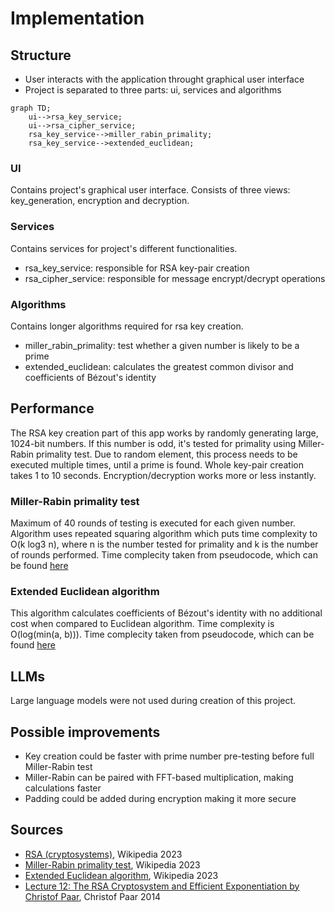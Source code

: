 # Implementation

## Structure

- User interacts with the application throught graphical user interface
- Project is separated to three parts: ui, services and algorithms

```mermaid
graph TD;
    ui-->rsa_key_service;
    ui-->rsa_cipher_service;
    rsa_key_service-->miller_rabin_primality;
    rsa_key_service-->extended_euclidean;

```

### UI

Contains project's graphical user interface. Consists of three views: key_generation, encryption and decryption.

### Services

Contains services for project's different functionalities.

- rsa_key_service: responsible for RSA key-pair creation
- rsa_cipher_service: responsible for message encrypt/decrypt operations

### Algorithms

Contains longer algorithms required for rsa key creation.
- miller_rabin_primality: test whether a given number is likely to be a prime
- extended_euclidean: calculates the greatest common divisor and coefficients of Bézout's identity

## Performance

The RSA key creation part of this app works by randomly generating large, 1024-bit numbers. If this number is odd, it's tested for primality using Miller-Rabin primality test. Due to random element, this process needs to be executed multiple times, until a prime is found. Whole key-pair creation takes 1 to 10 seconds.
Encryption/decryption works more or less instantly.

### Miller-Rabin primality test
Maximum of 40 rounds of testing is executed for each given number. Algorithm uses repeated squaring algorithm which puts time complexity to O(k log3 n), where n is the number tested for primality and k is the number of rounds performed. Time complecity taken from pseudocode, which can be found [here](https://en.wikipedia.org/wiki/Miller%E2%80%93Rabin_primality_test)


### Extended Euclidean algorithm
This algorithm calculates coefficients of Bézout's identity with no additional cost when compared to Euclidean algorithm. Time complexity is O(log(min(a, b))).
Time complecity taken from pseudocode, which can be found [here](https://en.wikipedia.org/wiki/Extended_Euclidean_algorithm)

## LLMs
Large language models were not used during creation of this project.

## Possible improvements
- Key creation could be faster with prime number pre-testing before full Miller-Rabin test
- Miller-Rabin can be paired with FFT-based multiplication, making calculations faster
- Padding could be added during encryption making it more secure

## Sources

- [RSA (cryptosystems)](https://en.wikipedia.org/wiki/RSA_(cryptosystem)), Wikipedia 2023
- [Miller-Rabin primality test](https://en.wikipedia.org/wiki/Miller%E2%80%93Rabin_primality_test), Wikipedia 2023
- [Extended Euclidean algorithm](https://en.wikipedia.org/wiki/Extended_Euclidean_algorithm), Wikipedia 2023
- [Lecture 12: The RSA Cryptosystem and Efficient Exponentiation by Christof Paar](https://www.youtube.com/watch?v=QSlWzKNbKrU), Christof Paar 2014
